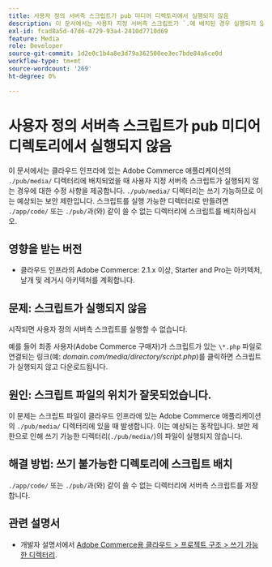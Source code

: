 ```yaml
---
title: 사용자 정의 서버측 스크립트가 pub 미디어 디렉토리에서 실행되지 않음
description: 이 문서에서는 사용자 지정 서버측 스크립트가 `.에 배치된 경우 실행되지 않는 경우에 대한 수정 사항을 제공합니다.클라우드 인프라에 있는 Adobe Commerce 애플리케이션의 /pub/media/` 디렉터리 ` 이후 예상되는 보안 제한입니다./pub/media/` 디렉터리에 쓸 수 있습니다. 스크립트를 실행 가능한 디렉토리로 만들려면 ` 등의 쓰기 불가능한 디렉토리에 스크립트를 배치합니다./app/code/` 또는 `/pub/`.
exl-id: fcad8a5d-47d6-4729-93a4-2410d7710d69
feature: Media
role: Developer
source-git-commit: 1d2e0c1b4a8e3d79a362500ee3ec7bde84a6ce0d
workflow-type: tm+mt
source-wordcount: '269'
ht-degree: 0%

---
```


# 사용자 정의 서버측 스크립트가 pub 미디어 디렉토리에서 실행되지 않음

이 문서에서는 클라우드 인프라에 있는 Adobe Commerce 애플리케이션의 `./pub/media/` 디렉터리에 배치되었을 때 사용자 지정 서버측 스크립트가 실행되지 않는 경우에 대한 수정 사항을 제공합니다. `./pub/media/` 디렉터리는 쓰기 가능하므로 이는 예상되는 보안 제한입니다. 스크립트를 실행 가능한 디렉터리로 만들려면 `./app/code/` 또는 `./pub/`과(와) 같이 쓸 수 없는 디렉터리에 스크립트를 배치하십시오.

## 영향을 받는 버전

* 클라우드 인프라의 Adobe Commerce: 2.1.x 이상, Starter and Pro는 아키텍처, 날개 및 레거시 아키텍처를 계획합니다.

## 문제: 스크립트가 실행되지 않음

시작되면 사용자 정의 서버측 스크립트를 실행할 수 없습니다.

예를 들어 최종 사용자(Adobe Commerce 구매자)가 스크립트가 있는 `\*.php` 파일로 연결되는 링크(예: *domain.com/media/directory/script.php*)를 클릭하면 스크립트가 실행되지 않고 다운로드됩니다.

## 원인: 스크립트 파일의 위치가 잘못되었습니다.

이 문제는 스크립트 파일이 클라우드 인프라에 있는 Adobe Commerce 애플리케이션의 `./pub/media/` 디렉터리에 있을 때 발생합니다. 이는 예상되는 동작입니다. 보안 제한으로 인해 쓰기 가능한 디렉터리(`./pub/media/`)의 파일이 실행되지 않습니다.

## 해결 방법: 쓰기 불가능한 디렉토리에 스크립트 배치

`./app/code/` 또는 `./pub/`과(와) 같이 쓸 수 없는 디렉터리에 서버측 스크립트를 저장합니다.

## 관련 설명서

* 개발자 설명서에서 [Adobe Commerce용 클라우드 > 프로젝트 구조 > 쓰기 가능한 디렉터리](https://devdocs.magento.com/guides/v2.3/cloud/project/project-start.html#write-dir).
